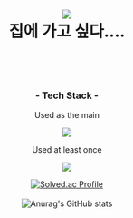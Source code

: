 <h1 align="center">
  <img src ="https://capsule-render.vercel.app/api?type=cylinder&color=gradient&height=360&section=header&text=Welcome!&desc=jiyoung02%27s%20Github%20Profile&fontSize=90%22/%3E
</h1>
<p align="center"><br>
  집에 가고 싶다....<br>

</p><br>

<h3 align="center">- Tech Stack -</h3>
<p align="center"> Used as the main</p>
<p align = "center">
  <img src="https://img.shields.io/badge/C-A8B9CC?style=flat-square&logo=C&logoColor=white%22/%3E&nbsp;
  <img src="https://img.shields.io/badge/Unity-000000?style=flat-square&logo=Unity&logoColor=white%22/%3E&nbsp;
</p>
<p align="center"> Used at least once</p>
  <p align ="center">
  <img src="https://img.shields.io/badge/Python-3776AB?style=flat-square&logo=Python&logoColor=white%22/%3E&nbsp;
  <img src="https://img.shields.io/badge/Linux-FCC624?style=flat-square&logo=Linux&logoColor=white%22/%3E&nbsp;
</p>

<br>
<div align = center>

[![Solved.ac Profile](http://mazassumnida.wtf/api/v2/generate_badge?boj=ju0808lie)](https://solved.ac/boj=ju0808lie) <br><br>
![Anurag's GitHub stats](https://github-readme-stats.vercel.app/api?username=iwasdobby&show_icons=true&theme=default_repocard)


</div>
<br>
